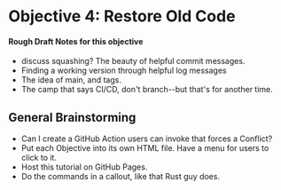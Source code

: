 # Objective 4: Restore Old Code
#### Rough Draft Notes for this objective
* discuss squashing? The beauty of helpful commit messages.
* Finding a working version through helpful log messages
* The idea of main, and tags.
* The camp that says CI/CD, don't branch--but that's for another time.
 

## General Brainstorming
 * Can I create a GitHub Action users can invoke that forces a Conflict?
 * Put each Objective into its own HTML file. Have a menu for users to click to it.
 * Host this tutorial on GitHub Pages.
 * Do the commands in a callout, like that Rust guy does.